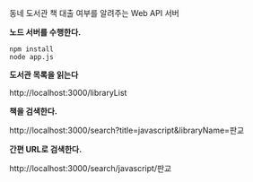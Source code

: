
동네 도서관 책 대출 여부를 알려주는 Web API 서버

**노드 서버를 수행한다.**

    npm install
    node app.js

**도서관 목록을 읽는다**

http://localhost:3000/libraryList

**책을 검색한다.**

http://localhost:3000/search?title=javascript&libraryName=판교

**간편 URL로 검색한다.**

http://localhost:3000/search/javascript/판교

